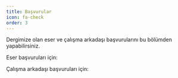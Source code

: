 ```yaml
---
title: Başvurular
icon: fa-check
order: 3
---
```


Dergimize olan eser ve çalışma arkadaşı başvurularını bu bölümden yapabilirsiniz.

Eser başvuruları için:

Çalışma arkadaşı başvuruları için:
